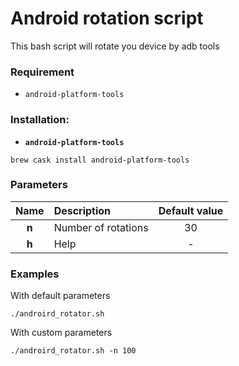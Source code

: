 # Android rotation script

This bash script will rotate you device by adb tools

### Requirement
* `android-platform-tools` 

### Installation:
* **`android-platform-tools`**

`brew cask install android-platform-tools` 

### Parameters
|Name|Description|Default value|
|:----:|:-----------|:-----:|
|**n**|Number of rotations|30|
|**h**|Help|-|

### Examples
With default parameters

`./androird_rotator.sh`

With custom parameters

`./androird_rotator.sh -n 100`
